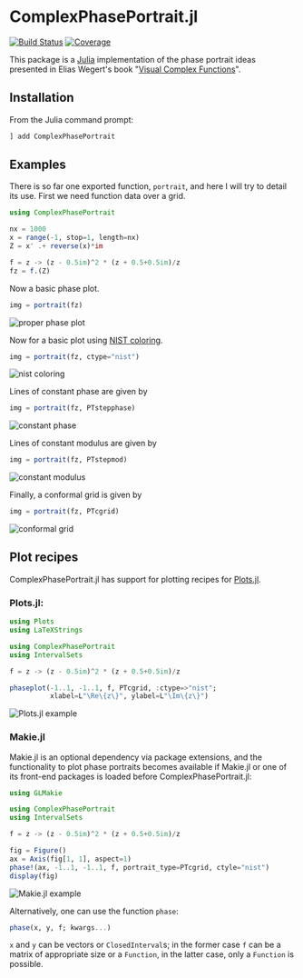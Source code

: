 # ComplexPhasePortrait.jl

[![Build Status](https://github.com/JuliaHolomorphic/ComplexPhasePortrait.jl/workflows/CI/badge.svg)](https://github.com/JuliaHolomorphic/ComplexPhasePortrait.jl/actions)
[![Coverage](https://codecov.io/gh/JuliaHolomorphic/ComplexPhasePortrait.jl/branch/master/graph/badge.svg)](https://codecov.io/gh/JuliaHolomorphic/ComplexPhasePortrait.jl)

This package is a [Julia](http://julialang.org) implementation of the phase portrait ideas presented in Elias Wegert's book "[Visual Complex Functions](http://www.visual.wegert.com)".

## Installation

From the Julia command prompt:
```julia
] add ComplexPhasePortrait
```

## Examples

There is so far one exported function, `portrait`, and here I will try to detail its use. First we need function data over a grid.
```julia
using ComplexPhasePortrait

nx = 1000
x = range(-1, stop=1, length=nx)
Z = x' .+ reverse(x)*im

f = z -> (z - 0.5im)^2 * (z + 0.5+0.5im)/z
fz = f.(Z)
```

Now a basic phase plot.
```julia
img = portrait(fz)
```
![proper phase plot](doc/figures/proper.png)

Now for a basic plot using [NIST coloring](http://dlmf.nist.gov/help/vrml/aboutcolor).
```julia
img = portrait(fz, ctype="nist")
```
![nist coloring](doc/figures/nist.png)

Lines of constant phase are given by
```julia
img = portrait(fz, PTstepphase)
```
![constant phase](doc/figures/stepphase.png)

Lines of constant modulus are given by
```julia
img = portrait(fz, PTstepmod)
```
![constant modulus](doc/figures/stepmod.png)

Finally, a conformal grid is given by
```julia
img = portrait(fz, PTcgrid)
```
![conformal grid](doc/figures/cgrid.png)

## Plot recipes

ComplexPhasePortrait.jl has support for plotting recipes for
[Plots.jl](https://github.com/JuliaPlots/Plots.jl).

### Plots.jl:
```julia
using Plots
using LaTeXStrings

using ComplexPhasePortrait
using IntervalSets

f = z -> (z - 0.5im)^2 * (z + 0.5+0.5im)/z

phaseplot(-1..1, -1..1, f, PTcgrid, :ctype=>"nist";
          xlabel=L"\Re\{z\}", ylabel=L"\Im\{z\}")
```
![Plots.jl example](doc/figures/plots.jl.png)

### Makie.jl

Makie.jl is an optional dependency via package extensions, and the
functionality to plot phase portraits becomes available if Makie.jl or
one of its front-end packages is loaded before
ComplexPhasePortrait.jl:

```julia
using GLMakie

using ComplexPhasePortrait
using IntervalSets

f = z -> (z - 0.5im)^2 * (z + 0.5+0.5im)/z

fig = Figure()
ax = Axis(fig[1, 1], aspect=1)
phase!(ax, -1..1, -1..1, f, portrait_type=PTcgrid, ctyle="nist")
display(fig)
```
![Makie.jl example](doc/figures/makie.jl.png)

Alternatively, one can use the function `phase`:
```julia
phase(x, y, f; kwargs...)
```

`x` and `y` can be vectors or `ClosedInterval`s; in the former case
`f` can be a matrix of appropriate size or a `Function`, in the latter
case, only a `Function` is possible.
